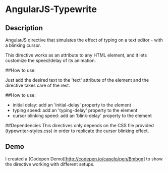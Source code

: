 AngularJS-Typewrite
===================

## Description
AngularJS directive that simulates the effect of typing on a text editor - with a blinking cursor.

This directive works as an attribute to any HTML element, and it lets customize the speed/delay of its animation.


##How to use:

Just add the desired text to the 'text' attribute of the element and the directive takes care of the rest.

##How to use:

* initial delay: add an 'initial-delay' property to the element 
* typing speed: add an 'typing-delay' property to the element
* cursor blinking speed: add an 'blink-delay' property to the element

##Dependencies
This directives only depends on the CSS file provided (typewriter-styles.css) in order to replicate the cursor blinking effect.

## Demo

I created a (Codepen Demo)[http://codepen.io/capelo/pen/Bmbgn] to show the directive working with different setups.